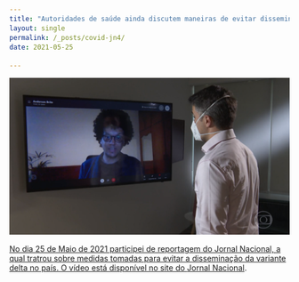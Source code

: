 ```yaml
---
title: "Autoridades de saúde ainda discutem maneiras de evitar disseminação da variante delta no país"
layout: single
permalink: /_posts/covid-jn4/
date: 2021-05-25

---
```


<a href="https://andersonbrito.github.io/_posts/covid-jn4/"><img src="/assets/images/cover-jn4.png" width="700">

No dia 25 de Maio de 2021 participei de reportagem do Jornal Nacional, a qual tratrou sobre medidas tomadas para evitar a disseminação da variante delta no país. O vídeo está disponível no site do [Jornal Nacional](https://g1.globo.com/jornal-nacional/noticia/2021/05/25/autoridades-de-saude-ainda-discutem-maneiras-de-evitar-disseminacao-da-variante-indiana-no-pais.ghtml).
